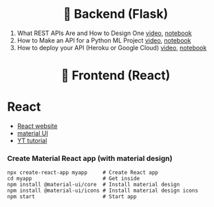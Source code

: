 <h1 align="center">🌚 Backend (Flask)</h1>

1. What REST APIs Are and How to Design One        [video](https://youtu.be/jE6UNVWVTdQ), [notebook](https://www.kaggle.com/rtatman/careercon-intro-to-apis)
2. How to Make an API for a Python ML Project      [video](https://youtu.be/_WSiZ1NREh4), [notebook](https://www.kaggle.com/rtatman/careercon-making-an-app-from-your-modeling-code)
3. How to deploy your API (Heroku or Google Cloud) [video](https://youtu.be/Fxyp8zZ15xo), [notebook](https://www.kaggle.com/rtatman/careercon-deploying-apis-on-heroku-appengine)


<h1 align="center">🌝 Frontend (React)</h1>

# React
- [React website](https://es.reactjs.org)
- [material UI](https://material-ui.com/es)
- [YT tutorial](https://www.youtube.com/watch?v=sBws8MSXN7A&t=1405s)


### Create Material React app (with material design)

```
npx create-react-app myapp     # Create React app
cd myapp                       # Get inside
npm install @material-ui/core  # Install material design
npm install @material-ui/icons # Install material design icons
npm start                      # Start app
```

